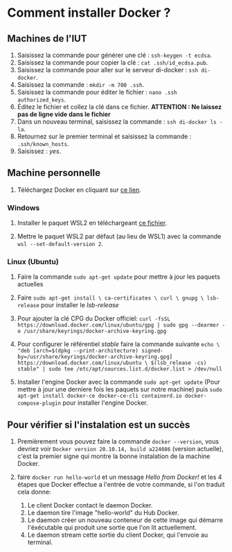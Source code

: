 # Comment installer Docker ?

## Machines de l'IUT

1. Saisissez la commande pour générer une clé : `ssh-keygen -t ecdsa`.
2. Saisissez la commande pour copier la clé : `cat .ssh/id_ecdsa.pub`.
3. Saisissez la commande pour aller sur le serveur di-docker : `ssh di-docker`.
4. Saisissez la commande : `mkdir -m 700 .ssh`.
5. Saisissez la commande pour éditer le fichier : `nano .ssh authorized_keys`.
6. Éditez le fichier et collez la clé dans ce fichier.
   **ATTENTION : Ne laissez pas de ligne vide dans le fichier**
7. Dans un nouveau terminal, saisissez la commande : `ssh di-docker ls -la`.
8. Retournez sur le premier terminal et saisissez la commande : `.ssh/known_hosts`.
9. Saisissez : *yes*.

## Machine personnelle

1. Téléchargez Docker en cliquant sur [ce lien](https://www.docker.com/get-started/).

### Windows

1. Installer le paquet WSL2 en téléchargeant [ce fichier](https://wslstorestorage.blob.core.windows.net/wslblob/wsl_update_x64.msi).

2. Mettre le paquet WSL2 par défaut (au lieu de WSL1) avec la commande `wsl --set-default-version 2`.

### Linux (Ubuntu)

1. Faire la commande `sudo apt-get update` pour mettre à jour les paquets actuelles

2. Faire `sudo apt-get install \ ca-certificates \ curl \ gnupg \ lsb-release` pour installer le *lsb-release*

3. Pour ajouter la clé CPG du Docker officiel: `curl -fsSL https://download.docker.com/linux/ubuntu/gpg | sudo gpg --dearmor -o /usr/share/keyrings/docker-archive-keyring.gpg`

4. Pour configurer le référentiel *stable* faire la commande suivante `echo \ "deb [arch=$(dpkg --print-architecture) signed-by=/usr/share/keyrings/docker-archive-keyring.gpg] https://download.docker.com/linux/ubuntu \ $(lsb_release -cs) stable" | sudo tee /etc/apt/sources.list.d/docker.list > /dev/null`

5. Installer l'engine Docker avec la commande `sudo apt-get update` (Pour mettre à jour une derniere fois les paquets sur notre machine) puis `sudo apt-get install docker-ce docker-ce-cli containerd.io docker-compose-plugin` pour installer l'engine Docker.

## Pour vérifier si l'instalation est un succès

1. Premièrement vous pouvez faire la commande `docker --version`, vous devriez voir `Docker version 20.10.14, build a224086` (version actuelle), c'est la premier signe qui montre la bonne instalation de la machine Docker.

2. faire `docker run hello-world` et un message *Hello from Docker!* et les 4 étapes que Docker effectue a l'entrée de votre commande, si l'on traduit cela donne:
   1. Le client Docker contact le daemon Docker.
   2. Le daemon tire l'image "hello-world" du Hub Docker.
   3. Le daemon créer un nouveau conteneur de cette image qui démarre l'éxécutable qui produit une sortie que l'on lit actuellement.
   4. Le daemon stream cette sortie du client Docker, qui l'envoie au terminal.
